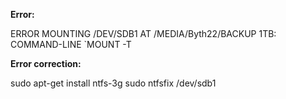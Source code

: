 <b>Error:</b>

  ERROR MOUNTING /DEV/SDB1 AT /MEDIA/Byth22/BACKUP 1TB: COMMAND-LINE `MOUNT -T

<b>Error correction:</b>

  sudo apt-get install ntfs-3g
  sudo ntfsfix /dev/sdb1
